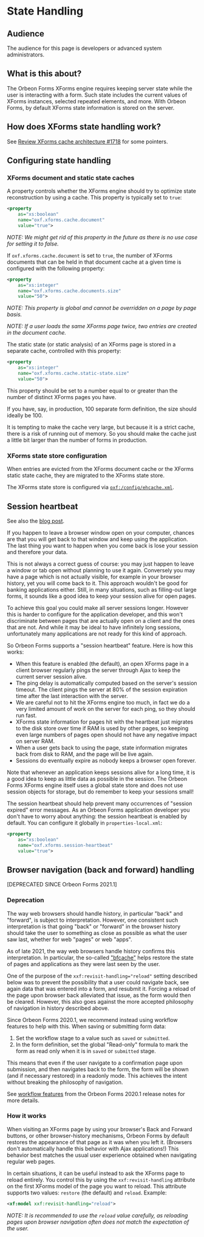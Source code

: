 # State Handling



## Audience

The audience for this page is developers or advanced system administrators.

## What is this about?

The Orbeon Forms XForms engine requires keeping server state while the user is interacting with a form. Such state includes the current values of XForms instances, selected repeated elements, and more. With Orbeon Forms, by default XForms state information is stored on the server.

## How does XForms state handling work?

See [Review XForms cache architecture #1718](https://github.com/orbeon/orbeon-forms/issues/1718) for some pointers.

## Configuring state handling

### XForms document and static state caches

A property controls whether the XForms engine should try to optimize state reconstruction by using a cache. This property is typically set to `true`:

```xml
<property
    as="xs:boolean"
    name="oxf.xforms.cache.document"
    value="true">
```

*NOTE: We might get rid of this property in the future as there is no use case for setting it to false.*

If `oxf.xforms.cache.document` is set to `true`, the number of XForms documents that can be held in that document cache at a given time is configured with the following property:

```xml
<property
    as="xs:integer"
    name="oxf.xforms.cache.documents.size"
    value="50">
```

*NOTE: This property is global and cannot be overridden on a page by page basis.*

*NOTE: If a user loads the same XForms page twice, two entries are created in the document cache.*

The static state (or static analysis) of an XForms page is stored in a separate cache, controlled with this property:

```xml
<property
    as="xs:integer"
    name="oxf.xforms.cache.static-state.size"
    value="50">
```

This property should be set to a number equal to or greater than the number of distinct XForms pages you have.

If you have, say, in production, 100 separate form definition, the size should ideally be 100.

It is tempting to make the cache very large, but because it is a strict cache, there is a risk of running out of memory. So you should make the cache just a little bit larger than the number of forms in production.

### XForms state store configuration

When entries are evicted from the XForms document cache or the XForms static state cache, they are migrated to the XForms state store.

The XForms state store is configured via [`oxf:/config/ehcache.xml`](https://github.com/orbeon/orbeon-forms/blob/master/src/main/resources/config/ehcache.xml).

## Session heartbeat

See also the [blog post](https://blog.orbeon.com/2008/01/keeping-your-session-alive_29.html).

If you happen to leave a browser window open on your computer, chances are that you will get back to that window and keep using the application. The last thing you want to happen when you come back is lose your session and therefore your data.

This is not always a correct guess of course: you may just happen to leave a window or tab open without planning to use it again. Conversely you may have a page which is not actually visible, for example in your browser history, yet you will come back to it. This approach wouldn't be good for banking applications either. Still, in many situations, such as filling-out large forms, it sounds like a good idea to keep your session alive for open pages.

To achieve this goal you could make all server sessions longer. However this is harder to configure for the application developer, and this won't discriminate between pages that are actually open on a client and the ones that are not. And while it may be ideal to have infinitely long sessions, unfortunately many applications are not ready for this kind of approach.

So Orbeon Forms supports a "session heartbeat" feature. Here is how this works:

- When this feature is enabled (the default), an open XForms page in a client browser regularly pings the server through Ajax to keep the current server session alive.
- The ping delay is automatically computed based on the server's session timeout. The client pings the server at 80% of the session expiration time after the last interaction with the server.
- We are careful not to hit the XForms engine too much, in fact we do a very limited amount of work on the server for each ping, so they should run fast.
- XForms state information for pages hit with the heartbeat just migrates to the disk store over time if RAM is used by other pages, so keeping even large numbers of pages open should not have any negative impact on server RAM.
- When a user gets back to using the page, state information migrates back from disk to RAM, and the page will be live again.
- Sessions do eventually expire as nobody keeps a browser open forever.

Note that whenever an application keeps sessions alive for a long time, it is a good idea to keep as little data as possible in the session. The Orbeon Forms XForms engine itself uses a global state store and does not use session objects for storage, but do remember to keep your sessions small!

The session heartbeat should help prevent many occurrences of "session expired" error messages. As an Orbeon Forms application developer you don't have to worry about anything: the session heartbeat is enabled by default. You can configure it globally in `properties-local.xml`:

```xml
<property
    as="xs:boolean"
    name="oxf.xforms.session-heartbeat"
    value="true">
```

## Browser navigation (back and forward) handling

[DEPRECATED SINCE Orbeon Forms 2021.1]

### Deprecation

The way web browsers should handle history, in particular "back" and "forward", is subject to interpretation. However, one consistent such interpretation is that going "back" or "forward" in the browser history should take the user to something as close as possible as what the user saw last, whether for web "pages" or web "apps".

As of late 2021, the way web browsers handle history confirms this interpretation. In particular, the so-called ["bfcache"](https://web.dev/bfcache/) helps restore the state of pages and applications as they were last seen by the user.  

One of the purpose of the `xxf:revisit-handling="reload"` setting described below was to prevent the possibility that a user could navigate back, see again data that was entered into a form, and resubmit it. Forcing a reload of the page upon browser back alleviated that issue, as the form would then be cleared. However, this also goes against the more accepted philosophy of navigation in history described above.

Since Orbeon Forms 2020.1, we recommend instead using workflow features to help with this. When saving or submitting form data:

1. Set the workflow stage to a value such as `saved` or `submitted`.
2. In the form definition, set the global "Read-only" formula to mark the form as read only when it is in `saved` or `submitted` stage.
 
This means that even if the user navigate to a confirmation page upon submission, and then navigates back to the form, the form will be shown (and if necessary restored) in a readonly mode. This achieves the intent without breaking the philosophy of navigation.

See [workflow features](/release-notes/orbeon-forms-2020.1.md#workflow) from the Orbeon Forms 2020.1 release notes for more details.

### How it works

When visiting an XForms page by using your browser's Back and Forward buttons, or other browser-history mechanisms, Orbeon Forms by default restores the appearance of that page as it was when you left it. (Browsers don't automatically handle this behavior with Ajax applications!) This behavior best matches the usual user experience obtained when navigating regular web pages.

In certain situations, it can be useful instead to ask the XForms page to reload entirely. You control this by using the `xxf:revisit-handling` attribute on the first XForms model of the page you want to reload. This attribute supports two values: `restore` (the default) and `reload`. Example:

```xml
<xf:model xxf:revisit-handling="reload">
```

*NOTE: It is recommended to use the `reload` value carefully, as reloading pages upon browser navigation often does not match the expectation of the user.*
